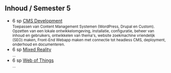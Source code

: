 Inhoud **/ Semester 5**
----------------

- 6 sp [CMS Development](https://bamaflexweb.arteveldehs.be/BMFUIDetailxOLOD.aspx?a=97878&b=5&c=1)  
  <small>Toepassen van Content Management Systemen (WordPress, Drupal en Custom). Opzetten van een lokale ontwikkelomgeving, installatie, configuratie, beheer van inhoud en gebruikers, ontwikkelen van thema's, website zoekmachine vriendelijk (SEO) maken, Front-End Webapp maken met connectie tot headless CMS, deployment, onderhoud en documenteren.</small> 
- 6 sp [Mixed Reality](https://bamaflexweb.arteveldehs.be/BMFUIDetailxOLOD.aspx?a=97878&b=5&c=1)  
  <small>…</small>  
- 6 sp [Web of Things](https://bamaflexweb.arteveldehs.be/BMFUIDetailxOLOD.aspx?a=97878&b=5&c=1)  
  <small>…</small>  